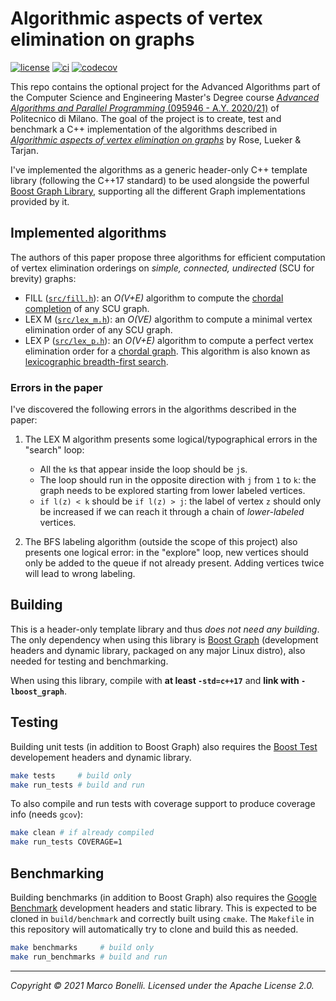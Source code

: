 Algorithmic aspects of vertex elimination on graphs
===================================================

[![license][license-badge]][license-link]
[![ci][ci-badge]][ci-link]
[![codecov][codecov-badge]][codecov-link]

This repo contains the optional project for the Advanced Algorithms part of the
Computer Science and Engineering Master's Degree course
[*Advanced Algorithms and Parallel Programming* (095946 - A.Y. 2020/21)][course]
of Politecnico di Milano. The goal of the project is to create, test and
benchmark a C++ implementation of the algorithms described in
[*Algorithmic aspects of vertex elimination on graphs*][paper] by Rose, Lueker &
Tarjan.

I've implemented the algorithms as a generic header-only C++ template library
(following the C++17 standard) to be used alongside the powerful
[Boost Graph Library][lib-boost-graph], supporting all the different Graph
implementations provided by it.


Implemented algorithms
----------------------

The authors of this paper propose three algorithms for efficient computation of
vertex elimination orderings on *simple, connected, undirected* (SCU for
brevity) graphs:

- FILL ([`src/fill.h`](src/fill.h)): an *O(V+E)* algorithm to compute the
  [chordal completion][wiki-chordal-completion] of any SCU graph.
- LEX M ([`src/lex_m.h`](src/lex_m.h)): an *O(VE)* algorithm to compute a minimal vertex elimination order of
  any SCU graph.
- LEX P ([`src/lex_p.h`](src/lex_p.h)): an *O(V+E)* algorithm to compute a perfect vertex elimination order for
  a [chordal graph][wiki-chordal-graph]. This algorithm is also known as
  [lexicographic breadth-first search][wiki-lex-p].

### Errors in the paper

I've discovered the following errors in the algorithms described in the paper:

1. The LEX M algorithm presents some logical/typographical errors in the
   "search" loop:

   - All the `k`s that appear inside the loop should be `j`s.
   - The loop should run in the opposite direction with `j` from `1` to `k`: the
     graph needs to be explored starting from lower labeled vertices.
   - `if l(z) < k` should be `if l(z) > j`: the label of vertex `z` should only
     be increased if we can reach it through a chain of *lower-labeled*
     vertices.

2. The BFS labeling algorithm (outside the scope of this project) also presents
   one logical error: in the "explore" loop, new vertices should only be added
   to the queue if not already present. Adding vertices twice will lead to wrong
   labeling.


Building
--------

This is a header-only template library and thus *does not need any building*.
The only dependency when using this library is [Boost Graph][lib-boost-graph]
(development headers and dynamic library, packaged on any major Linux distro),
also needed for testing and benchmarking.

When using this library, compile with **at least `-std=c++17`** and
**link with `-lboost_graph`**.


Testing
-------

Building unit tests (in addition to Boost Graph) also requires the
[Boost Test][lib-boost-test] developement headers and dynamic library.

```bash
make tests     # build only
make run_tests # build and run
```

To also compile and run tests with coverage support to produce coverage info
(needs `gcov`):

```bash
make clean # if already compiled
make run_tests COVERAGE=1
```


Benchmarking
------------

Building benchmarks (in addition to Boost Graph) also requires the
[Google Benchmark][lib-benchmark] development headers and static library. This
is expected to be cloned in `build/benchmark` and correctly built using `cmake`.
The `Makefile` in this repository will automatically try to clone and build this
as needed.

```bash
make benchmarks     # build only
make run_benchmarks # build and run
```

---

*Copyright &copy; 2021 Marco Bonelli. Licensed under the Apache License 2.0.*

[course]:                  https://www4.ceda.polimi.it/manifesti/manifesti/controller/ManifestoPublic.do?EVN_DETTAGLIO_RIGA_MANIFESTO=evento&aa=2020&k_cf=225&k_corso_la=481&k_indir=T2A&codDescr=095946&lang=IT&semestre=2&idGruppo=4152&idRiga=253856
[paper]:                   https://epubs.siam.org/doi/10.1137/0205021
[lib-boost-graph]:         https://www.boost.org/doc/libs/1_76_0/libs/graph/doc/index.html
[lib-boost-test]:          https://www.boost.org/doc/libs/1_76_0/libs/test/doc/html/index.html
[lib-benchmark]:           https://github.com/google/benchmark
[wiki-chordal-graph]:      https://en.wikipedia.org/wiki/Chordal_graph
[wiki-chordal-completion]: https://en.wikipedia.org/wiki/Chordal_completion
[wiki-lex-p]:              https://en.wikipedia.org/wiki/Lexicographic_breadth-first_search
[license-badge]:           https://img.shields.io/badge/License-Apache--2.0-blue
[license-link]:            https://github.com/mebeim/aa_project/blob/master/LICENSE
[ci-badge]:                https://github.com/mebeim/aa_project/actions/workflows/ci.yml/badge.svg
[ci-link]:                 https://github.com/mebeim/aa_project/actions/workflows/ci.yml
[codecov-badge]:           https://codecov.io/gh/mebeim/aa_project/branch/master/graphs/badge.svg?branch=master&token=GZ24QWSZZ8
[codecov-link]:            https://codecov.io/gh/mebeim/aa_project
